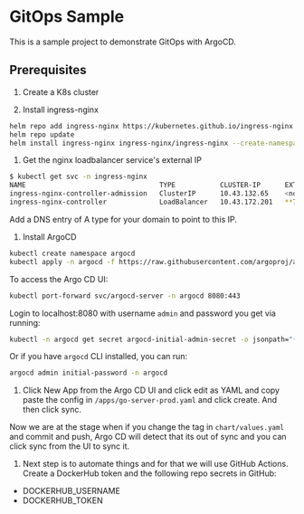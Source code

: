 # GitOps Sample

This is a sample project to demonstrate GitOps with ArgoCD.

## Prerequisites

1. Create a K8s cluster

1. Install ingress-nginx

```bash
helm repo add ingress-nginx https://kubernetes.github.io/ingress-nginx
helm repo update
helm install ingress-nginx ingress-nginx/ingress-nginx --create-namespace --namespace ingress-nginx
```

1. Get the nginx loadbalancer service's external IP

```bash
$ kubectl get svc -n ingress-nginx
NAME                                 TYPE           CLUSTER-IP      EXTERNAL-IP     PORT(S)                      AGE
ingress-nginx-controller-admission   ClusterIP      10.43.132.65    <none>          443/TCP                      3m12s
ingress-nginx-controller             LoadBalancer   10.43.172.201   **74.220.19.189**   80:31297/TCP,443:32408/TCP   3m12s
```

Add a DNS entry of A type for your domain to point to this IP.

1. Install ArgoCD

```bash
kubectl create namespace argocd
kubectl apply -n argocd -f https://raw.githubusercontent.com/argoproj/argo-cd/stable/manifests/install.yaml
```

To access the Argo CD UI:

```bash
kubectl port-forward svc/argocd-server -n argocd 8080:443
```

Login to localhost:8080 with username `admin` and password you get via running:
```bash
kubectl -n argocd get secret argocd-initial-admin-secret -o jsonpath="{.data.password}" | base64 -d
```
Or if you have `argocd` CLI installed, you can run:
```bash
argocd admin initial-password -n argocd
```

1. Click New App from the Argo CD UI and click edit as YAML and copy paste the config in `/apps/go-server-prod.yaml` and click create. And then click sync.

Now we are at the stage when if you change the tag in `chart/values.yaml` and commit and push, Argo CD will detect that its out of sync and you can click sync from the UI to sync it.



1. Next step is to automate things and for that we will use GitHub Actions. Create a DockerHub token and the following repo secrets in GitHub:
- DOCKERHUB_USERNAME
- DOCKERHUB_TOKEN